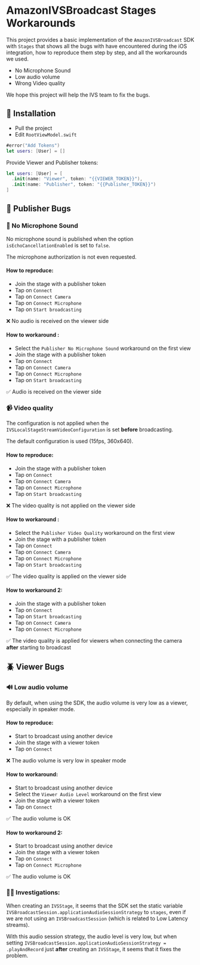 # AmazonIVSBroadcast Stages Workarounds

This project provides a basic implementation of the `AmazonIVSBroadcast` SDK with `Stages` that shows all the bugs with have encountered during the iOS integration, how to reproduce them step by step, and all the workarounds we used.

- No Microphone Sound
- Low audio volume
- Wrong Video quality

We hope this project will help the IVS team to fix the bugs.

## 🔌 Installation

- Pull the project
- Edit `RootViewModel.swift`

```swift
#error("Add Tokens")
let users: [User] = []
```

Provide Viewer and Publisher tokens:
```swift
let users: [User] = [
  .init(name: "Viewer", token: "{{VIEWER_TOKEN}}"),
  .init(name: "Publisher", token: "{{Publisher_TOKEN}}")
]
```

## 🐞 Publisher Bugs

### 🎤 No Microphone Sound

No microphone sound is published when the option `isEchoCancellationEnabled` is set to `false`.

The microphone authorization is not even requested.

#### How to reproduce: 
- Join the stage with a publisher token
- Tap on `Connect`
- Tap on `Connect Camera`
- Tap on `Connect Microphone`
- Tap on `Start broadcasting`

❌ No audio is received on the viewer side

#### How to workaround : 
- Select the `Publisher No Microphone Sound` workaround on the first view
- Join the stage with a publisher token
- Tap on `Connect`
- Tap on `Connect Camera`
- Tap on `Connect Microphone`
- Tap on `Start broadcasting`

✅ Audio is received on the viewer side

### 📹 Video quality

The configuration is not applied when the `IVSLocalStageStreamVideoConfiguration` is set **before** broadcasting.

The default configuration is used (15fps, 360x640).

#### How to reproduce: 
- Join the stage with a publisher token
- Tap on `Connect`
- Tap on `Connect Camera`
- Tap on `Connect Microphone`
- Tap on `Start broadcasting`

❌ The video quality is not applied on the viewer side

#### How to workaround : 
- Select the `Publisher Video Quality` workaround on the first view
- Join the stage with a publisher token
- Tap on `Connect`
- Tap on `Connect Camera`
- Tap on `Connect Microphone`
- Tap on `Start broadcasting`

✅ The video quality is applied on the viewer side

#### How to workaround 2: 
- Join the stage with a publisher token
- Tap on `Connect`
- Tap on `Start broadcasting`
- Tap on `Connect Camera`
- Tap on `Connect Microphone`

✅ The video quality is applied for viewers when connecting the camera **after** starting to broadcast

## 🪲 Viewer Bugs

### 🔊 Low audio volume

By default, when using the SDK, the audio volume is very low as a viewer, especially in speaker mode.

#### How to reproduce: 
- Start to broadcast using another device
- Join the stage with a viewer token
- Tap on `Connect`

 ❌ The audio volume is very low in speaker mode

#### How to workaround: 
- Start to broadcast using another device
- Select the `Viewer Audio Level` workaround on the first view
- Join the stage with a viewer token
- Tap on `Connect`

✅ The audio volume is OK 

#### How to workaround 2: 
- Start to broadcast using another device
- Join the stage with a viewer token
- Tap on `Connect`
- Tap on `Connect Microphone`

✅ The audio volume is OK 

### 🕵️‍♂️ Investigations:
When creating an `IVSStage`, it seems that the SDK set the static variable `IVSBroadcastSession.applicationAudioSessionStrategy` to `stages`, even if we are not using an `IVSBroadcastSession` (which is related to Low Latency streams).

With this audio session strategy, the audio level is very low, but when setting `IVSBroadcastSession.applicationAudioSessionStrategy = .playAndRecord` just **after** creating an `IVSStage`, it seems that it fixes the problem.
